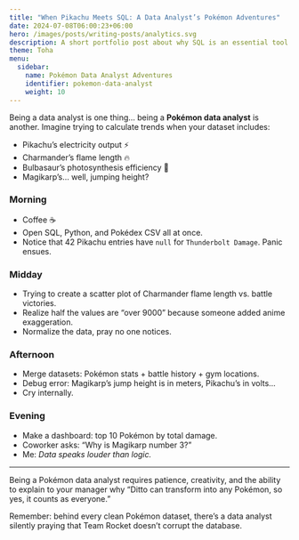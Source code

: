```yaml
---
title: "When Pikachu Meets SQL: A Data Analyst’s Pokémon Adventures"
date: 2024-07-08T06:00:23+06:00
hero: /images/posts/writing-posts/analytics.svg
description: A short portfolio post about why SQL is an essential tool for data analysis and how it helps turn raw data into insights.
theme: Toha
menu:
  sidebar:
    name: Pokémon Data Analyst Adventures
    identifier: pokemon-data-analyst
    weight: 10
---
```

Being a data analyst is one thing… being a **Pokémon data analyst** is another. Imagine trying to calculate trends when your dataset includes:

- Pikachu’s electricity output ⚡  
- Charmander’s flame length 🔥  
- Bulbasaur’s photosynthesis efficiency 🌿  
- Magikarp’s… well, jumping height?  

### Morning
- Coffee ☕  
- Open SQL, Python, and Pokédex CSV all at once.  
- Notice that 42 Pikachu entries have `null` for `Thunderbolt Damage`. Panic ensues.  

### Midday
- Trying to create a scatter plot of Charmander flame length vs. battle victories.  
- Realize half the values are “over 9000” because someone added anime exaggeration.  
- Normalize the data, pray no one notices.  

### Afternoon
- Merge datasets: Pokémon stats + battle history + gym locations.  
- Debug error: Magikarp’s jump height is in meters, Pikachu’s in volts…  
- Cry internally.  

### Evening
- Make a dashboard: top 10 Pokémon by total damage.  
- Coworker asks: “Why is Magikarp number 3?”  
- Me: *Data speaks louder than logic.*  

---

Being a Pokémon data analyst requires patience, creativity, and the ability to explain to your manager why “Ditto can transform into any Pokémon, so yes, it counts as everyone.”  

Remember: behind every clean Pokémon dataset, there’s a data analyst silently praying that Team Rocket doesn’t corrupt the database.  